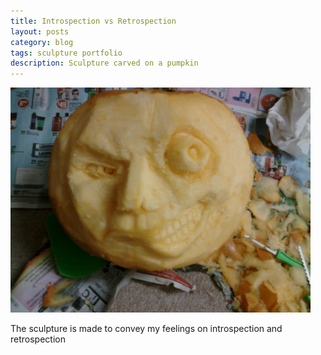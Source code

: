 ```yaml
---
title: Introspection vs Retrospection
layout: posts
category: blog
tags: sculpture portfolio
description: Sculpture carved on a pumpkin
---
```


<p>
	<img style="width:480px;" src="/images/Introspection vs Retrospection_Pumpkin.jpg" alt="Introspection vs Retrospection by Uttam Grandhi"/>
	<p>The sculpture is made to convey my feelings on introspection and retrospection </p>
</p>
